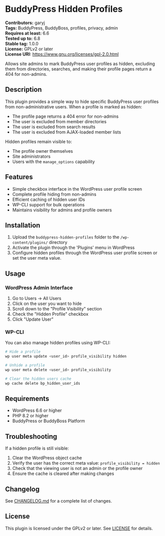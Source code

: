 # BuddyPress Hidden Profiles

**Contributors:** garyj  
**Tags:** BuddyPress, BuddyBoss, profiles, privacy, admin  
**Requires at least:** 6.6  
**Tested up to:** 6.8  
**Stable tag:** 1.0.0  
**License:** GPLv2 or later  
**License URI:** https://www.gnu.org/licenses/gpl-2.0.html

Allows site admins to mark BuddyPress user profiles as hidden, excluding them from directories, searches, and making their profile pages return a 404 for non-admins.

## Description

This plugin provides a simple way to hide specific BuddyPress user profiles from non-administrative users. When a profile is marked as hidden:

* The profile page returns a 404 error for non-admins
* The user is excluded from member directories
* The user is excluded from search results
* The user is excluded from AJAX-loaded member lists

Hidden profiles remain visible to:
* The profile owner themselves
* Site administrators
* Users with the `manage_options` capability

## Features

* Simple checkbox interface in the WordPress user profile screen
* Complete profile hiding from non-admins
* Efficient caching of hidden user IDs
* WP-CLI support for bulk operations
* Maintains visibility for admins and profile owners

## Installation

1. Upload the `buddypress-hidden-profiles` folder to the `/wp-content/plugins/` directory
2. Activate the plugin through the 'Plugins' menu in WordPress
3. Configure hidden profiles through the WordPress user profile screen or set the user meta value.

## Usage

### WordPress Admin Interface

1. Go to Users → All Users
2. Click on the user you want to hide
3. Scroll down to the "Profile Visibility" section
4. Check the "Hidden Profile" checkbox
5. Click "Update User"

### WP-CLI

You can also manage hidden profiles using WP-CLI:

```bash
# Hide a profile
wp user meta update <user_id> profile_visibility hidden

# Unhide a profile
wp user meta delete <user_id> profile_visibility

# Clear the hidden users cache
wp cache delete bp_hidden_user_ids
```

## Requirements

* WordPress 6.6 or higher
* PHP 8.2 or higher
* BuddyPress or BuddyBoss Platform

## Troubleshooting

If a hidden profile is still visible:

1. Clear the WordPress object cache
2. Verify the user has the correct meta value: `profile_visibility = hidden`
3. Check that the viewing user is not an admin or the profile owner
4. Ensure the cache is cleared after making changes

## Changelog

See [CHANGELOG.md](CHANGELOG.md) for a complete list of changes.

## License

This plugin is licensed under the GPLv2 or later. See [LICENSE](LICENSE) for details.
